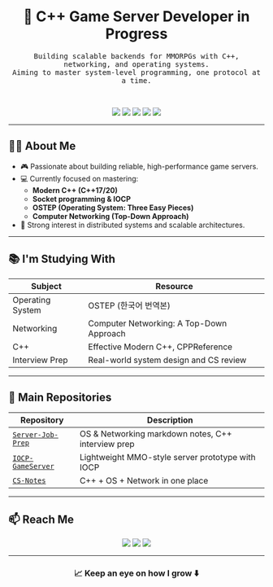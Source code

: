 <h1 align="center">🧠 C++ Game Server Developer in Progress</h1>
<p align="center">
  <samp>
    Building scalable backends for MMORPGs with C++, networking, and operating systems.<br>
    Aiming to master system-level programming, one protocol at a time.
  </samp>
</p>

<br>

<p align="center">
  <img src="https://img.shields.io/badge/C++-00599C.svg?&style=flat&logo=cplusplus&logoColor=white"/>
  <img src="https://img.shields.io/badge/Network-286DC0.svg?&style=flat&logo=verizon&logoColor=white"/>
  <img src="https://img.shields.io/badge/Operating System-7B68EE.svg?&style=flat&logo=linux&logoColor=white"/>
  <img src="https://img.shields.io/badge/IOCP-333333.svg?&style=flat&logo=windows&logoColor=white"/>
  <img src="https://img.shields.io/badge/MMORPG Server Logic-FF8C00.svg?&style=flat"/>
</p>

---

## 👨‍💻 About Me

- 🎮 Passionate about building reliable, high-performance game servers.
- 💻 Currently focused on mastering:
  - **Modern C++ (C++17/20)**
  - **Socket programming & IOCP**
  - **OSTEP (Operating System: Three Easy Pieces)**
  - **Computer Networking (Top-Down Approach)**
- 🧠 Strong interest in distributed systems and scalable architectures.

---

## 📚 I'm Studying With

| Subject | Resource |
|--------|----------|
| Operating System | OSTEP (한국어 번역본) |
| Networking | Computer Networking: A Top-Down Approach |
| C++ | Effective Modern C++, CPPReference |
| Interview Prep | Real-world system design and CS review |

---

## 📂 Main Repositories

| Repository | Description |
|------------|-------------|
| [`Server-Job-Prep`](https://github.com/yourname/Server-Job-Prep) | OS & Networking markdown notes, C++ interview prep |
| [`IOCP-GameServer`](https://github.com/yourname/IOCP-GameServer) | Lightweight MMO-style server prototype with IOCP |
| [`CS-Notes`](https://github.com/yourname/CS-Notes) | C++ + OS + Network in one place |

---

## 📫 Reach Me

<p align="center">
  <a href="mailto:rhkrruddls19999@gmail.com"><img src="https://img.shields.io/badge/Gmail-D14836.svg?&style=for-the-badge&logo=gmail&logoColor=white" /></a>
  <a href="https://velog.io/@b_mule/posts"><img src="https://img.shields.io/badge/Velog-20C997.svg?&style=for-the-badge&logo=velog&logoColor=white" /></a>
  <a href="https://www.instagram.com/raeb_kkk"><img src="https://img.shields.io/badge/Instagram-E4405F.svg?&style=for-the-badge&logo=instagram&logoColor=white" /></a>
</p>

---

<h3 align="center">📈 Keep an eye on how I grow ⬇️</h3>
